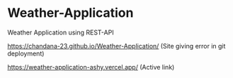 # Weather-Application
Weather Application using REST-API


https://chandana-23.github.io/Weather-Application/ (Site giving error in git deployment)


https://weather-application-ashy.vercel.app/ (Active link)

